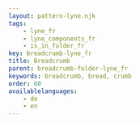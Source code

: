 ```yaml
---
layout: pattern-lyne.njk
tags: 
    - lyne_fr
    - lyne_components_fr
    - is_in_folder_fr
key: breadcrumb-lyne_fr
title: Breadcrumb
parent: breadcrumb-folder-lyne_fr
keywords: breadcrumb, bread, crumb
order: 60
availablelanguages: 
    - de
    - en
---
```

